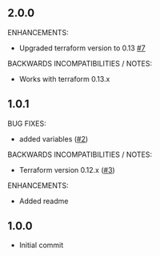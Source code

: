 ## 2.0.0

ENHANCEMENTS:
* Upgraded terraform version to 0.13  [#7](https://github.com/zoitech/terraform-aws-config/issues/7)

BACKWARDS INCOMPATIBILITIES / NOTES:
* Works with terraform 0.13.x

## 1.0.1

BUG FIXES:

* added variables ([#2](https://github.com/zoitech/terraform-aws-config/issues/2))

BACKWARDS INCOMPATIBILITIES / NOTES:

* Terraform version 0.12.x ([#3](https://github.com/zoitech/terraform-aws-config/issues/3))

ENHANCEMENTS:

* Added readme

## 1.0.0

* Initial commit
